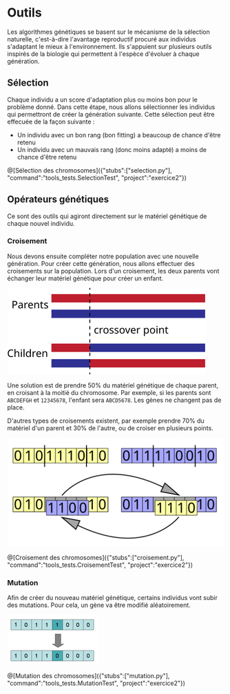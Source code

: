 # Outils
Les algorithmes génétiques se basent sur le mécanisme de la sélection naturelle, c'est-à-dire l'avantage reproductif procuré aux individus s'adaptant le mieux à l'environnement.
Ils s'appuient sur plusieurs outils inspirés de la biologie qui permettent à l'espèce d'évoluer à chaque génération.
## Sélection
Chaque individu a un score d'adaptation plus ou moins bon pour le problème donné.
Dans cette étape, nous allons sélectionner les individus qui permettront de créer la génération suivante.
Cette sélection peut être effecuée de la façon suivante :
 * Un individu avec un bon rang (bon fitting) a beaucoup de chance d'être retenu
 * Un individu avec un mauvais rang (donc moins adapté) a moins de chance d'être retenu

@[Sélection des chromosomes]({"stubs":["selection.py"], "command":"tools_tests.SelectionTest", "project":"exercice2"})

## Opérateurs génétiques
Ce sont des outils qui agiront directement sur le matériel génétique de chaque nouvel individu.
### Croisement
Nous devons ensuite compléter notre population avec une nouvelle génération.
Pour créer cette génération, nous allons effectuer des croisements sur la population.
Lors d'un croisement, les deux parents vont échanger leur matériel génétique pour créer un enfant.

![Croisement entre deux chromosomes](/img/OnePointCrossover.svg "Croisement entre deux chromosomes")

Une solution est de prendre 50% du matériel génétique de chaque parent, en croisant à la moitié du chromosome.
Par exemple, si les parents sont `ABCDEFGH` et `12345678`, l'enfant sera `ABCD5678`.
Les gènes ne changent pas de place.

D'autres types de croisements existent, par exemple prendre 70% du matériel d'un parent et 30% de l'autre, ou de croiser en plusieurs points.

![Croisement en deux points](/img/Computational.science.Genetic.algorithm.Crossover.Two.Point.svg "Croisement en deux points")

@[Croisement des chromosomes]({"stubs":["croisement.py"], "command":"tools_tests.CroisementTest", "project":"exercice2"})

### Mutation
Afin de créer du nouveau matériel génétique, certains individus vont subir des mutations.
Pour cela, un gène va être modifié aléatoirement.

![Mutation d'un gène](/img/mutation.png "Mutation d'un gène")

@[Mutation des chromosomes]({"stubs":["mutation.py"], "command":"tools_tests.MutationTest", "project":"exercice2"})